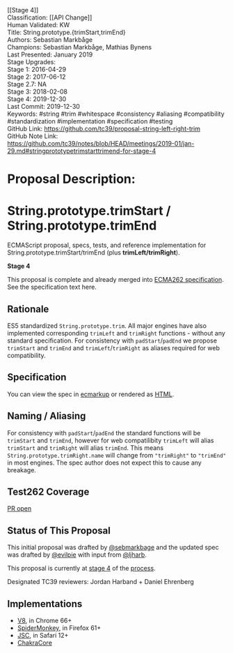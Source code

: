 [[Stage 4]]<br>Classification: [[API Change]]<br>Human Validated: KW<br>Title: String.prototype.{trimStart,trimEnd}<br>Authors: Sebastian Markbåge<br>Champions: Sebastian Markbåge, Mathias Bynens<br>Last Presented: January 2019<br>Stage Upgrades:<br>Stage 1: 2016-04-29  
Stage 2: 2017-06-12  
Stage 2.7: NA  
Stage 3: 2018-02-08  
Stage 4: 2019-12-30<br>Last Commit: 2019-12-30<br>Keywords: #string #trim #whitespace #consistency #aliasing #compatibility #standardization #implementation #specification #testing<br>GitHub Link: https://github.com/tc39/proposal-string-left-right-trim <br>GitHub Note Link: https://github.com/tc39/notes/blob/HEAD/meetings/2019-01/jan-29.md#stringprototypetrimstarttrimend-for-stage-4
# Proposal Description:
# String.prototype.trimStart / String.prototype.trimEnd

ECMAScript proposal, specs, tests, and reference implementation for String.prototype.trimStart/trimEnd (plus **trimLeft/trimRight**).

**Stage 4**

This proposal is complete and already merged into [ECMA262 specification](https://tc39.es/ecma262/). See the specification text here.

## Rationale
ES5 standardized `String.prototype.trim`. All major engines have also implemented corresponding `trimLeft` and `trimRight` functions - without any standard specification.
For consistency with `padStart`/`padEnd` we propose `trimStart` and `trimEnd` and `trimLeft`/`trimRight` as aliases required for web compatibility.

## Specification
You can view the spec in [ecmarkup](spec.emu) or rendered as [HTML](https://tc39.github.io/proposal-string-left-right-trim/).

## Naming / Aliasing
For consistency with `padStart`/`padEnd` the standard functions will be `trimStart` and `trimEnd`, however for web compatilibity `trimLeft` will alias `trimStart` and `trimRight` will alias `trimEnd`. This means `String.prototype.trimRight.name` will change from `"trimRight"` to `"trimEnd"` in most engines. The spec author does not expect this to cause any breakage.

## Test262 Coverage

[PR open](https://github.com/tc39/test262/pull/1246)

## Status of This Proposal

This initial proposal was drafted by [@sebmarkbage](https://github.com/sebmarkbage) and the updated spec was drafted by [@evilpie](https://github.com/evilpie/) with input from [@ljharb](https://github.com/ljharb).

This proposal is currently at [stage 4](https://github.com/tc39/ecma262) of the [process](https://tc39.github.io/process-document/).

Designated TC39 reviewers: Jordan Harband + Daniel Ehrenberg

## Implementations

- [V8](https://bugs.chromium.org/p/v8/issues/detail?id=6530), in Chrome 66+
- [SpiderMonkey](https://bugzilla.mozilla.org/show_bug.cgi?id=1434007#c12), in Firefox 61+
- [JSC](https://bugs.webkit.org/show_bug.cgi?id=26590), in Safari 12+
- [ChakraCore](https://github.com/Microsoft/ChakraCore/pull/5693)
<br>